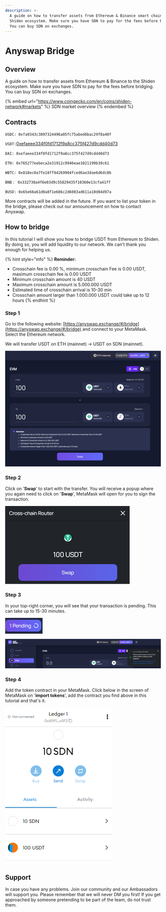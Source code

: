 ```yaml
---
description: >-
  A guide on how to transfer assets from Ethereum & Binance smart chain to the
  Shiden ecosystem. Make sure you have SDN to pay for the fees before bridging.
  You can buy SDN on exchanges.
---
```


# Anyswap Bridge

## Overview

A guide on how to transfer assets from Ethereum & Binance to the Shiden ecosystem. Make sure you have SDN to pay for the fees before bridging. You can buy SDN on exchanges.

{% embed url="https://www.coingecko.com/en/coins/shiden-network#markets" %}
SDN market overview
{% endembed %}

## Contracts

`USDC: 0xfa9343c3897324496a05fc75abed6bac29f8a40f`

`USDT:`[0xefaeee334f0fd1712f9a8cc375f427d9cdd40d73](https://astar.subscan.io/account/0xefaeee334f0fd1712f9a8cc375f427d9cdd40d73)

`DAI: 0xefaeee334f0fd1712f9a8cc375f427d9cdd40d73`

`ETH: 0x765277eebeca2e31912c9946eae1021199b39c61`

`WBTC: 0x818ec0a7fe18ff94269904fced6ae3dae6d6dc0b`

`BNB： 0x332730a4f6e03d9c55829435f10360e13cfa41ff`

`BUSD: 0x65e66a61d0a8f1e686c2d6083ad611a10d84d97a`

More contracts will be added in the future. If you want to list your token in the bridge, please check out our announcement on how to contact Anyswap.

## How to bridge

In this tutorial I will show you how to bridge USDT from Ethereum to Shiden. By doing so, you will add liquidity to our network. We can't thank you enough for helping us.

{% hint style="info" %}
**Reminder:**&#x20;

* Crosschain fee is 0.00 %, minimum crosschain Fee is 0.00 USDT, maximum crosschain fee is 0.00 USDT
* Minimum crosschain amount is 40 USDT
* Maximum crosschain amount is 5.000.000 USDT
* &#x20;Estimated time of crosschain arrival is 10-30 min&#x20;
* Crosschain amount larger than 1.000.000 USDT could take up to 12 hours
{% endhint %}

### Step 1

Go to the following website: [https://anyswap.exchange/#/bridge](https://anyswap.exchange/#/bridge) and connect to your MetaMask. Select the Ethereum network.

We will transfer USDT on ETH (mainnet) -> USDT on SDN (mainnet).

![Bridge USDT from ETH mainnet to SDN mainnet](../.gitbook/assets/01.PNG)

### Step 2

Click on '**Swap**' to start with the transfer. You will receive a popup where you again need to click on '**Swap**', MetaMask will open for you to sign the transaction.

![](../.gitbook/assets/02.PNG)

### Step 3

In your top-right corner, you will see that your transaction is pending. This can take up to 15-30 minutes.&#x20;

![](../.gitbook/assets/03.PNG)

![When completed you will see this screen](../.gitbook/assets/04.PNG)



### Step 4

Add the token contract in your MetaMask. Click below in the screen of MetaMask on '**import tokens**', add the contract you find above in this tutorial and that's it.&#x20;

![](../.gitbook/assets/05.PNG)

## Support

In case you have any problems. Join our community and our Ambassadors will support you. Please remember that we will never DM you first! If you get approached by someone pretending to be part of the team, do not trust them.
